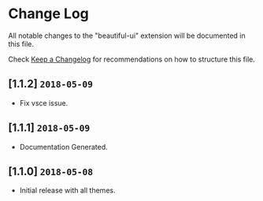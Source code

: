 # Change Log
All notable changes to the "beautiful-ui" extension will be documented in this file.

Check [Keep a Changelog](http://keepachangelog.com/) for recommendations on how to structure this file.

## [1.1.2] `2018-05-09`

- Fix vsce issue.

## [1.1.1] `2018-05-09`

- Documentation Generated.

## [1.1.0] `2018-05-08`

- Initial release with all themes.
